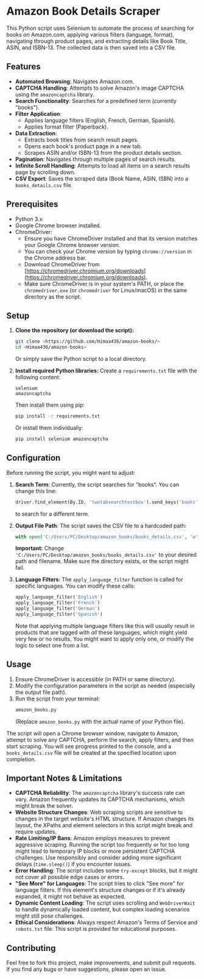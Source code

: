 # Amazon Book Details Scraper

This Python script uses Selenium to automate the process of searching for books on Amazon.com, applying various filters (language, format), navigating through product pages, and extracting details like Book Title, ASIN, and ISBN-13. The collected data is then saved into a CSV file.

## Features

*   **Automated Browsing**: Navigates Amazon.com.
*   **CAPTCHA Handling**: Attempts to solve Amazon's image CAPTCHA using the `amazoncaptcha` library.
*   **Search Functionality**: Searches for a predefined term (currently "books").
*   **Filter Application**:
    *   Applies language filters (English, French, German, Spanish).
    *   Applies format filter (Paperback).
*   **Data Extraction**:
    *   Extracts book titles from search result pages.
    *   Opens each book's product page in a new tab.
    *   Scrapes ASIN and/or ISBN-13 from the product details section.
*   **Pagination**: Navigates through multiple pages of search results.
*   **Infinite Scroll Handling**: Attempts to load all items on a search results page by scrolling down.
*   **CSV Export**: Saves the scraped data (Book Name, ASIN, ISBN) into a `books_details.csv` file.

## Prerequisites

*   Python 3.x
*   Google Chrome browser installed.
*   ChromeDriver:
    *   Ensure you have ChromeDriver installed and that its version matches your Google Chrome browser version.
    *   You can check your Chrome version by typing `chrome://version` in the Chrome address bar.
    *   Download ChromeDriver from [https://chromedriver.chromium.org/downloads](https://chromedriver.chromium.org/downloads).
    *   Make sure ChromeDriver is in your system's PATH, or place the `chromedriver.exe` (or `chromedriver` for Linux/macOS) in the same directory as the script.

## Setup

1.  **Clone the repository (or download the script):**
    ```bash
    git clone <https://github.com/Himaa436/amazon-books/>
    cd <Himaa436/amazon-books>
    ```
    Or simply save the Python script to a local directory.

2.  **Install required Python libraries:**
    Create a `requirements.txt` file with the following content:
    ```
    selenium
    amazoncaptcha
    ```
    Then install them using pip:
    ```bash
    pip install -r requirements.txt
    ```
    Or install them individually:
    ```bash
    pip install selenium amazoncaptcha
    ```

## Configuration

Before running the script, you might want to adjust:

1.  **Search Term**:
    Currently, the script searches for "books". You can change this line:
    ```python
    driver.find_element(By.ID, 'twotabsearchtextbox').send_keys('books')
    ```
    to search for a different term.

2.  **Output File Path**:
    The script saves the CSV file to a hardcoded path:
    ```python
    with open('C:/Users/PC/Desktop/amazon_books/books_details.csv', 'w', newline='', encoding='utf-8-sig') as output_file:
    ```
    **Important:** Change `'C:/Users/PC/Desktop/amazon_books/books_details.csv'` to your desired path and filename. Make sure the directory exists, or the script might fail.

3.  **Language Filters**:
    The `apply_language_filter` function is called for specific languages. You can modify these calls:
    ```python
    apply_language_filter('English')
    apply_language_filter('French')
    apply_language_filter('German')
    apply_language_filter('Spanish')
    ```
    Note that applying multiple language filters like this will usually result in products that are tagged with *all* these languages, which might yield very few or no results. You might want to apply only one, or modify the logic to select one from a list.

## Usage

1.  Ensure ChromeDriver is accessible (in PATH or same directory).
2.  Modify the configuration parameters in the script as needed (especially the output file path).
3.  Run the script from your terminal:
    ```bash
    amazon_books.py
    ```
    (Replace `amazon_books.py` with the actual name of your Python file).

The script will open a Chrome browser window, navigate to Amazon, attempt to solve any CAPTCHA, perform the search, apply filters, and then start scraping. You will see progress printed to the console, and a `books_details.csv` file will be created at the specified location upon completion.

## Important Notes & Limitations

*   **CAPTCHA Reliability**: The `amazoncaptcha` library's success rate can vary. Amazon frequently updates its CAPTCHA mechanisms, which might break the solver.
*   **Website Structure Changes**: Web scraping scripts are sensitive to changes in the target website's HTML structure. If Amazon changes its layout, the XPaths and element selectors in this script might break and require updates.
*   **Rate Limiting/IP Bans**: Amazon employs measures to prevent aggressive scraping. Running the script too frequently or for too long might lead to temporary IP blocks or more persistent CAPTCHA challenges. Use responsibly and consider adding more significant delays (`time.sleep()`) if you encounter issues.
*   **Error Handling**: The script includes some `try-except` blocks, but it might not cover all possible edge cases or errors.
*   **"See More" for Languages**: The script tries to click "See more" for language filters. If this element's structure changes or if it's already expanded, it might not behave as expected.
*   **Dynamic Content Loading**: The script uses scrolling and `WebDriverWait` to handle dynamically loaded content, but complex loading scenarios might still pose challenges.
*   **Ethical Considerations**: Always respect Amazon's Terms of Service and `robots.txt` file. This script is provided for educational purposes.

## Contributing

Feel free to fork this project, make improvements, and submit pull requests. If you find any bugs or have suggestions, please open an issue.
